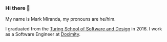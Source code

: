 ### Hi there 👋

My name is Mark Miranda, my pronouns are he/him.

I graduated from the [Turing School of Software and Design](https://turing.edu) in 2016. I work as a Software Engineer at [Doximity](https://workat.doximity.com/).


<!--
**notmarkmiranda/notmarkmiranda** is a ✨ _special_ ✨ repository because its `README.md` (this file) appears on your GitHub profile.

Here are some ideas to get you started:

- 🔭 I’m currently working on ...
- 🌱 I’m currently learning ...
- 👯 I’m looking to collaborate on ...
- 🤔 I’m looking for help with ...
- 💬 Ask me about ...
- 📫 How to reach me: ...
- 😄 Pronouns: ...
- ⚡ Fun fact: ...
-->
